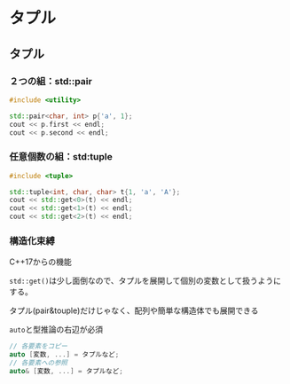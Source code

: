 # タプル



## タプル



### ２つの組：std::pair

```c++
#include <utility>

std::pair<char, int> p{'a', 1};
cout << p.first << endl;
cout << p.second << endl;
```



### 任意個数の組：std:tuple

```c++
#include <tuple>

std::tuple<int, char, char> t{1, 'a', 'A'};
cout << std::get<0>(t) << endl;
cout << std::get<1>(t) << endl;
cout << std::get<2>(t) << endl;
```



### 構造化束縛

C++17からの機能

`std::get()`は少し面倒なので、タプルを展開して個別の変数として扱うようにする。

タプル(pair&touple)だけじゃなく、配列や簡単な構造体でも展開できる

`auto`と型推論の右辺が必須

```c++
// 各要素をコピー
auto [変数, ...] = タプルなど;
// 各要素への参照
auto& [変数, ...] = タプルなど;
```





























